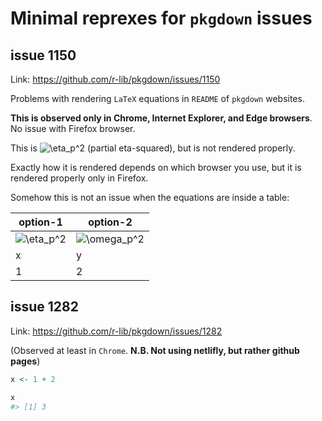 
# Minimal reprexes for `pkgdown` issues

## issue 1150

Link: <https://github.com/r-lib/pkgdown/issues/1150>

Problems with rendering `LaTeX` equations in `README` of `pkgdown`
websites.

**This is observed only in Chrome, Internet Explorer, and Edge
browsers**. No issue with Firefox browser.

This is
![\\eta\_p^2](http://chart.apis.google.com/chart?cht=tx&chl=%5Ceta_p%5E2
"\\eta_p^2") (partial eta-squared), but is not rendered properly.

Exactly how it is rendered depends on which browser you use, but it is
rendered properly only in Firefox.

Somehow this is not an issue when the equations are inside a table:

| option-1                                                                              | option-2                                                                                    |
| ------------------------------------------------------------------------------------- | ------------------------------------------------------------------------------------------- |
| ![\\eta\_p^2](http://chart.apis.google.com/chart?cht=tx&chl=%5Ceta_p%5E2 "\\eta_p^2") | ![\\omega\_p^2](http://chart.apis.google.com/chart?cht=tx&chl=%5Comega_p%5E2 "\\omega_p^2") |
| x                                                                                     | y                                                                                           |
| 1                                                                                     | 2                                                                                           |

## issue 1282

Link: <https://github.com/r-lib/pkgdown/issues/1282>

(Observed at least in `Chrome`. **N.B. Not using netlifly, but rather
github pages**)

``` r
x <- 1 + 2

x
#> [1] 3
```
